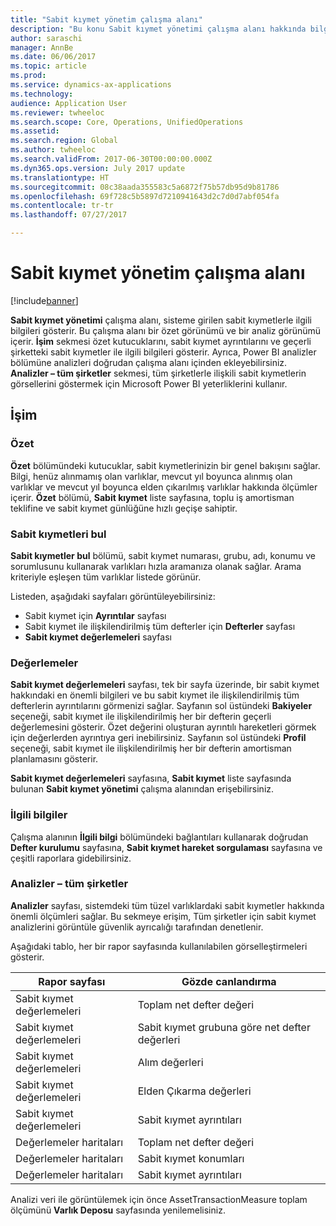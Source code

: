 ```yaml
---
title: "Sabit kıymet yönetim çalışma alanı"
description: "Bu konu Sabit kıymet yönetimi çalışma alanı hakkında bilgiler sağlar. Bu çalışma alanı, sisteme girilen sabit kıymetlerle ilgili bilgileri gösterir. Bir özet görünümü ve bir analiz görünümü içerir."
author: saraschi
manager: AnnBe
ms.date: 06/06/2017
ms.topic: article
ms.prod: 
ms.service: dynamics-ax-applications
ms.technology: 
audience: Application User
ms.reviewer: twheeloc
ms.search.scope: Core, Operations, UnifiedOperations
ms.assetid: 
ms.search.region: Global
ms.author: twheeloc
ms.search.validFrom: 2017-06-30T00:00:00.000Z
ms.dyn365.ops.version: July 2017 update
ms.translationtype: HT
ms.sourcegitcommit: 08c38aada355583c5a6872f75b57db95d9b81786
ms.openlocfilehash: 69f728c5b5897d7210941643d2c7d0d7abf054fa
ms.contentlocale: tr-tr
ms.lasthandoff: 07/27/2017

---
```


# <a name="fixed-asset-management-workspace"></a>Sabit kıymet yönetim çalışma alanı

[!include[banner](../includes/banner.md)]

**Sabit kıymet yönetimi** çalışma alanı, sisteme girilen sabit kıymetlerle ilgili bilgileri gösterir. Bu çalışma alanı bir özet görünümü ve bir analiz görünümü içerir. **İşim** sekmesi özet kutucuklarını, sabit kıymet ayrıntılarını ve geçerli şirketteki sabit kıymetler ile ilgili bilgileri gösterir. Ayrıca, Power BI analizler bölümüne analizleri doğrudan çalışma alanı içinden ekleyebilirsiniz. **Analizler – tüm şirketler** sekmesi, tüm şirketlerle ilişkili sabit kıymetlerin görsellerini göstermek için Microsoft Power BI yeterliklerini kullanır.

## <a name="my-work"></a>İşim

### <a name="summary"></a>Özet

**Özet** bölümündeki kutucuklar, sabit kıymetlerinizin bir genel bakışını sağlar. Bilgi, henüz alınmamış olan varlıklar, mevcut yıl boyunca alınmış olan varlıklar ve mevcut yıl boyunca elden çıkarılmış varlıklar hakkında ölçümler içerir. **Özet** bölümü, **Sabit kıymet** liste sayfasına, toplu iş amortisman teklifine ve sabit kıymet günlüğüne hızlı geçişe sahiptir.

### <a name="find-fixed-assets"></a>Sabit kıymetleri bul

**Sabit kıymetler bul** bölümü, sabit kıymet numarası, grubu, adı, konumu ve sorumlusunu kullanarak varlıkları hızla aramanıza olanak sağlar. Arama kriteriyle eşleşen tüm varlıklar listede görünür.

Listeden, aşağıdaki sayfaları görüntüleyebilirsiniz:

 - Sabit kıymet için **Ayrıntılar** sayfası
 - Sabit kıymet ile ilişkilendirilmiş tüm defterler için **Defterler** sayfası
 - **Sabit kıymet değerlemeleri** sayfası

### <a name="valuations"></a>Değerlemeler

**Sabit kıymet değerlemeleri** sayfası, tek bir sayfa üzerinde, bir sabit kıymet hakkındaki en önemli bilgileri ve bu sabit kıymet ile ilişkilendirilmiş tüm defterlerin ayrıntılarını görmenizi sağlar. Sayfanın sol üstündeki **Bakiyeler** seçeneği, sabit kıymet ile ilişkilendirilmiş her bir defterin geçerli değerlemesini gösterir. Özet değerini oluşturan ayrıntılı hareketleri görmek için değerlerden ayrıntıya geri inebilirsiniz. Sayfanın sol üstündeki **Profil** seçeneği, sabit kıymet ile ilişkilendirilmiş her bir defterin amortisman planlamasını gösterir.

**Sabit kıymet değerlemeleri** sayfasına, **Sabit kıymet** liste sayfasında bulunan **Sabit kıymet yönetimi** çalışma alanından erişebilirsiniz.

### <a name="related-information"></a>İlgili bilgiler

Çalışma alanının **İlgili bilgi** bölümündeki bağlantıları kullanarak doğrudan **Defter kurulumu** sayfasına, **Sabit kıymet hareket sorgulaması** sayfasına ve çeşitli raporlara gidebilirsiniz.

### <a name="analytics--all-companies"></a>Analizler – tüm şirketler

**Analizler** sayfası, sistemdeki tüm tüzel varlıklardaki sabit kıymetler hakkında önemli ölçümleri sağlar. Bu sekmeye erişim, Tüm şirketler için sabit kıymet analizlerini görüntüle güvenlik ayrıcalığı tarafından denetlenir.

Aşağıdaki tablo, her bir rapor sayfasında kullanılabilen görselleştirmeleri gösterir.

| Rapor sayfası            | Gözde canlandırma        |
|------------------------|----------------------|
| Sabit kıymet değerlemeleri | Toplam net defter değeri |
| Sabit kıymet değerlemeleri | Sabit kıymet grubuna göre net defter değerleri |
| Sabit kıymet değerlemeleri | Alım değerleri |
| Sabit kıymet değerlemeleri | Elden Çıkarma değerleri |
| Sabit kıymet değerlemeleri | Sabit kıymet ayrıntıları |
| Değerlemeler haritaları        | Toplam net defter değeri |
| Değerlemeler haritaları        | Sabit kıymet konumları |
| Değerlemeler haritaları        | Sabit kıymet ayrıntıları |

Analizi veri ile görüntülemek için önce AssetTransactionMeasure toplam ölçümünü **Varlık Deposu** sayfasında yenilemelisiniz.

